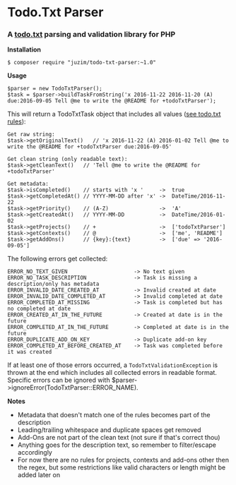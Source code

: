 # Todo.Txt Parser

### A [todo.txt](http://todotxt.com) parsing and validation library for PHP

**Installation**

`$ composer require "juzim/todo-txt-parser:~1.0"`


**Usage**

```
$parser = new TodoTxtParser();
$task = $parser->buildTaskFromString('x 2016-11-22 2016-11-20 (A) due:2016-09-05 Tell @me to write the @README for +todoTxtParser');
```

This will return a TodoTxtTask object that includes all values ([see todo.txt rules](https://github.com/ginatrapani/todo.txt-cli/wiki/The-Todo.txt-Format)):

```
Get raw string:
$task->getOriginalText()   // 'x 2016-11-22 (A) 2016-01-02 Tell @me to write the @README for +todoTxtParser due:2016-09-05'

Get clean string (only readable text): 
$task->getCleanText()   // 'Tell @me to write the @README for +todoTxtParser'

Get metadata:
$task->isCompleted()    // starts with 'x '     ->  true
$task->getCompletedAt() // YYYY-MM-DD after 'x' ->  DateTime/2016-11-22
$task->getPriority()    // (A-Z)                ->  'A'
$task->getCreatedAt()   // YYYY-MM-DD           ->  DateTime/2016-01-02
$task->getProjects()    // +                    ->  ['todoTxtParser']
$task->getContexts()    // @                    ->  ['me', 'README']
$task->getAddOns()      // {key}:{text}         ->  ['due' => '2016-09-05']
```

The following errors get collected:

```
ERROR_NO_TEXT_GIVEN                     -> No text given
ERROR_NO_TASK_DESCRIPTION               -> Task is missing a description/only has metadata
ERROR_INVALID_DATE_CREATED_AT           -> Invalid created at date
ERROR_INVALID_DATE_COMPLETED_AT         -> Invalid completed at date
ERROR_COMPLETED_AT_MISSING              -> Task is completed but has no completed at date
ERROR_CREATED_AT_IN_THE_FUTURE          -> Created at date is in the future
ERROR_COMPLETED_AT_IN_THE_FUTURE        -> Completed at date is in the future
ERROR_DUPLICATE_ADD_ON_KEY              -> Duplicate add-on key
ERROR_COMPLETED_AT_BEFORE_CREATED_AT    -> Task was completed before it was created
```

If at least one of those errors occurred, a `TodoTxtValidationException` is thrown at the end which includes all collected errors in readable format.
Specific errors can be ignored with $parser->ignoreError(TodoTxtParser::ERROR_NAME).

**Notes**

* Metadata that doesn't match one of the rules becomes part of the description
* Leading/trailing whitespace and duplicate spaces get removed
* Add-Ons are not part of the clean text (not sure if that's correct thou)
* Anything goes for the description text, so remember to filter/escape accordingly 
* For now there are no rules for projects, contexts and add-ons other then the regex, but some restrictions like valid characters or length might be added later on

